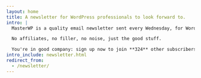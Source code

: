```yaml
---
layout: home
title: A newsletter for WordPress professionals to look forward to.
intro: |
  MasterWP is a quality email newsletter sent every Wednesday, for WordPress professionals. Each week get a collection of apps, tools and links that will make life better and provoke thought.

  No affiliates, no filler, no noise, just the good stuff.

  You're in good company: sign up now to join **324** other subscribers. Plus, it's free, and you can unsubscribe any time :)
intro_include: newsletter.html
redirect_from:
  - /newsletter/
---
```

